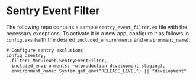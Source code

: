 # Sentry Event Filter

The following repo contains a sample `sentry_event_filter.ex` file with the necessary exceptions. To activate it in a new app,
configure it as follows in `config.exs` (with the desired `included_environments` and `environment_name`):

```
# Configure sentry exclusions
config :sentry,
  filter: ModuleWeb.SentryEventFilter,
  included_environments: ~w(production development staging),
  environment_name: System.get_env("RELEASE_LEVEL") || "development"
```

